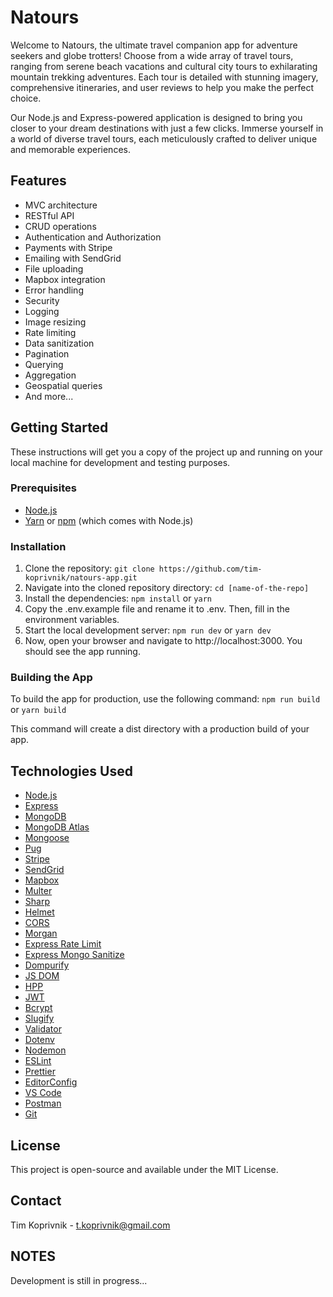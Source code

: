 # Natours

Welcome to Natours, the ultimate travel companion app for adventure seekers and globe trotters! Choose from a wide array of travel tours, ranging from serene beach vacations and cultural city tours to exhilarating mountain trekking adventures. Each tour is detailed with stunning imagery, comprehensive itineraries, and user reviews to help you make the perfect choice.

Our Node.js and Express-powered application is designed to bring you closer to your dream destinations with just a few clicks. Immerse yourself in a world of diverse travel tours, each meticulously crafted to deliver unique and memorable experiences.

## Features

- MVC architecture
- RESTful API
- CRUD operations
- Authentication and Authorization
- Payments with Stripe
- Emailing with SendGrid
- File uploading
- Mapbox integration
- Error handling
- Security
- Logging
- Image resizing
- Rate limiting
- Data sanitization
- Pagination
- Querying
- Aggregation
- Geospatial queries
- And more...

## Getting Started

These instructions will get you a copy of the project up and running on your local machine for development and testing purposes.

### Prerequisites

- [Node.js](https://nodejs.org/en/download/)
- [Yarn](https://yarnpkg.com/getting-started/install) or [npm](https://www.npmjs.com/get-npm) (which comes with Node.js)

### Installation

1. Clone the repository: `git clone https://github.com/tim-koprivnik/natours-app.git`
2. Navigate into the cloned repository directory: `cd [name-of-the-repo]`
3. Install the dependencies: `npm install` or `yarn`
4. Copy the .env.example file and rename it to .env. Then, fill in the environment variables.
5. Start the local development server: `npm run dev` or `yarn dev`
6. Now, open your browser and navigate to http://localhost:3000. You should see the app running.

### Building the App

To build the app for production, use the following command: `npm run build` or `yarn build`

This command will create a dist directory with a production build of your app.

## Technologies Used

- [Node.js](https://nodejs.org/en)
- [Express](https://expressjs.com/)
- [MongoDB](https://www.mongodb.com/)
- [MongoDB Atlas](https://www.mongodb.com/cloud/atlas)
- [Mongoose](https://mongoosejs.com/)
- [Pug](https://pugjs.org/api/getting-started.html)
- [Stripe](https://stripe.com/)
- [SendGrid](https://sendgrid.com/)
- [Mapbox](https://www.mapbox.com/)
- [Multer](https://www.npmjs.com/package/multer)
- [Sharp](https://www.npmjs.com/package/sharp)
- [Helmet](https://helmetjs.github.io/)
- [CORS](https://www.npmjs.com/package/cors)
- [Morgan](https://www.npmjs.com/package/morgan)
- [Express Rate Limit](https://www.npmjs.com/package/express-rate-limit)
- [Express Mongo Sanitize](https://www.npmjs.com/package/express-mongo-sanitize)
- [Dompurify](https://www.npmjs.com/package/dompurify)
- [JS DOM](https://www.npmjs.com/package/jsdom)
- [HPP](https://www.npmjs.com/package/hpp)
- [JWT](https://www.npmjs.com/package/jsonwebtoken)
- [Bcrypt](https://www.npmjs.com/package/bcrypt)
- [Slugify](https://www.npmjs.com/package/slugify)
- [Validator](https://www.npmjs.com/package/validator)
- [Dotenv](https://www.npmjs.com/package/dotenv)
- [Nodemon](https://www.npmjs.com/package/nodemon)
- [ESLint](https://eslint.org/)
- [Prettier](https://prettier.io/)
- [EditorConfig](https://editorconfig.org/)
- [VS Code](https://code.visualstudio.com/)
- [Postman](https://www.postman.com/)
- [Git](https://git-scm.com/)

## License

This project is open-source and available under the MIT License.

## Contact

Tim Koprivnik - t.koprivnik@gmail.com

## NOTES

Development is still in progress...
